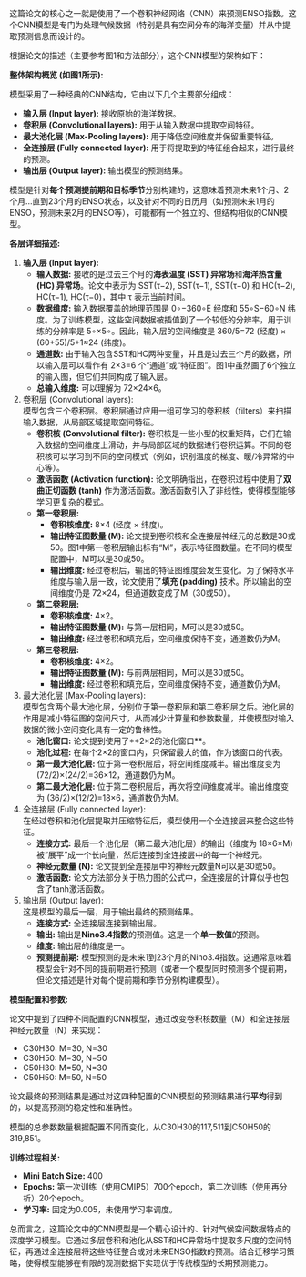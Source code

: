 这篇论文的核心之一就是使用了一个卷积神经网络（CNN）来预测ENSO指数。这个CNN模型是专门为处理气候数据（特别是具有空间分布的海洋变量）并从中提取预测信息而设计的。

根据论文的描述（主要参考图1和方法部分），这个CNN模型的架构如下：

**整体架构概览 (如图1所示):**

模型采用了一种经典的CNN结构，它由以下几个主要部分组成：

* **输入层 (Input layer):** 接收原始的海洋数据。  
* **卷积层 (Convolutional layers):** 用于从输入数据中提取空间特征。  
* **最大池化层 (Max-Pooling layers):** 用于降低空间维度并保留重要特征。  
* **全连接层 (Fully connected layer):** 用于将提取到的特征组合起来，进行最终的预测。  
* **输出层 (Output layer):** 输出模型的预测结果。

模型是针对**每个预测提前期和目标季节**分别构建的，这意味着预测未来1个月、2个月...直到23个月的ENSO状态，以及针对不同的日历月（如预测未来1月的ENSO，预测未来2月的ENSO等），可能都有一个独立的、但结构相似的CNN模型。

**各层详细描述:**

1. **输入层 (Input layer):**  
   * **输入数据:** 接收的是过去三个月的**海表温度 (SST) 异常场**和**海洋热含量 (HC) 异常场**。论文中表示为 SST(τ−2), SST(τ−1), SST(τ−0) 和 HC(τ−2), HC(τ−1), HC(τ−0)，其中 τ 表示当前时间。  
   * **数据维度:** 输入数据覆盖的地理范围是 0∘−360∘E 经度和 55∘S−60∘N 纬度。为了训练模型，这些空间数据被插值到了一个较低的分辨率，用于训练的分辨率是 5∘×5∘。因此，输入层的空间维度是 360/5=72 (经度) × (60+55)/5+1≈24 (纬度)。  
   * **通道数:** 由于输入包含SST和HC两种变量，并且是过去三个月的数据，所以输入层可以看作有 2×3=6 个“通道”或“特征图”。图1中虽然画了6个独立的输入图，但它们共同构成了输入层。  
   * **总输入维度:** 可以理解为 72×24×6。  
2. 卷积层 (Convolutional layers):  
   模型包含三个卷积层。卷积层通过应用一组可学习的卷积核（filters）来扫描输入数据，从局部区域提取空间特征。  
   * **卷积核 (Convolutional filter):** 卷积核是一些小型的权重矩阵，它们在输入数据的空间维度上滑动，并与局部区域的数据进行卷积运算。不同的卷积核可以学习到不同的空间模式（例如，识别温度的梯度、暖/冷异常的中心等）。  
   * **激活函数 (Activation function):** 论文明确指出，在卷积过程中使用了**双曲正切函数 (tanh)** 作为激活函数。激活函数引入了非线性，使得模型能够学习更复杂的模式。  
   * **第一卷积层:**  
     * **卷积核维度:** 8×4 (经度 × 纬度)。  
     * **输出特征图数量 (M):** 论文提到卷积核和全连接层神经元的总数是30或50。图1中第一卷积层输出标有“M”，表示特征图数量。在不同的模型配置中，M可以是30或50。  
     * **输出维度:** 经过卷积后，输出的特征图维度会发生变化。为了保持水平维度与输入层一致，论文使用了**填充 (padding)** 技术。所以输出的空间维度仍是 72×24，但通道数变成了M（30或50）。  
   * **第二卷积层:**  
     * **卷积核维度:** 4×2。  
     * **输出特征图数量 (M):** 与第一层相同，M可以是30或50。  
     * **输出维度:** 经过卷积和填充后，空间维度保持不变，通道数仍为M。  
   * **第三卷积层:**  
     * **卷积核维度:** 4×2。  
     * **输出特征图数量 (M):** 与前两层相同，M可以是30或50。  
     * **输出维度:** 经过卷积和填充后，空间维度保持不变，通道数仍为M。  
3. 最大池化层 (Max-Pooling layers):  
   模型包含两个最大池化层，分别位于第一卷积层和第二卷积层之后。池化层的作用是减小特征图的空间尺寸，从而减少计算量和参数数量，并使模型对输入数据的微小空间变化具有一定的鲁棒性。  
   * **池化窗口:** 论文提到使用了\*\*2×2的池化窗口\*\*。  
   * **池化过程:** 在每个2×2的窗口内，只保留最大的值，作为该窗口的代表。  
   * **第一最大池化层:** 位于第一卷积层后，将空间维度减半。输出维度变为 (72/2)×(24/2)=36×12，通道数仍为M。  
   * **第二最大池化层:** 位于第二卷积层后，再次将空间维度减半。输出维度变为 (36/2)×(12/2)=18×6，通道数仍为M。  
4. 全连接层 (Fully connected layer):  
   在经过卷积和池化层提取并压缩特征后，模型使用一个全连接层来整合这些特征。  
   * **连接方式:** 最后一个池化层（第二最大池化层）的输出（维度为 18×6×M）被“展平”成一个长向量，然后连接到全连接层中的每一个神经元。  
   * **神经元数量 (N):** 论文提到全连接层中的神经元数量N可以是30或50。  
   * **激活函数:** 论文方法部分关于热力图的公式中，全连接层的计算似乎也包含了tanh激活函数。  
5. 输出层 (Output layer):  
   这是模型的最后一层，用于输出最终的预测结果。  
   * **连接方式:** 全连接层连接到输出层。  
   * **输出:** 输出是**Nino3.4指数**的预测值。这是一个**单一数值**的预测。  
   * **维度:** 输出层的维度是**一**。  
   * **预测提前期:** 模型预测的是未来1到23个月的Nino3.4指数。这通常意味着模型会针对不同的提前期进行预测（或者一个模型同时预测多个提前期，但论文描述是针对每个提前期和季节分别构建模型）。

**模型配置和参数:**

论文中提到了四种不同配置的CNN模型，通过改变卷积核数量（M）和全连接层神经元数量（N）来实现：

* C30H30: M=30, N=30  
* C30H50: M=30, N=50  
* C50H30: M=50, N=30  
* C50H50: M=50, N=50

论文最终的预测结果是通过对这四种配置的CNN模型的预测结果进行**平均**得到的，以提高预测的稳定性和准确性。

模型的总参数数量根据配置不同而变化，从C30H30的117,511到C50H50的319,851。

**训练过程相关:**

* **Mini Batch Size:** 400  
* **Epochs:** 第一次训练（使用CMIP5）700个epoch，第二次训练（使用再分析）20个epoch。  
* **学习率:** 固定为0.005，未使用学习率调度。

总而言之，这篇论文中的CNN模型是一个精心设计的、针对气候空间数据特点的深度学习模型。它通过多层卷积和池化从SST和HC异常场中提取多尺度的空间特征，再通过全连接层将这些特征整合成对未来ENSO指数的预测。结合迁移学习策略，使得模型能够在有限的观测数据下实现优于传统模型的长期预测能力。 
